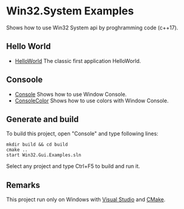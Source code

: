 # Win32.System ExamplesShows how to use Win32 System api by proghramming code (c++17).## Hello World* [HelloWorld](HelloWorld/README.md) The classic first application HelloWorld.## Consoole* [Console](HelloWorld/README.md) Shows how to use Window Console.* [ConsoleColor](HelloWorld/README.md) Shows how to use colors with Window Console.## Generate and buildTo build this project, open "Console" and type following lines:``` shellmkdir build && cd buildcmake .. start Win32.Gui.Examples.sln```
Select any project and type Ctrl+F5 to build and run it.
## RemarksThis project run only on Windows with [Visual Studio](https://www.visualstudio.com) and [CMake](https://cmake.org).